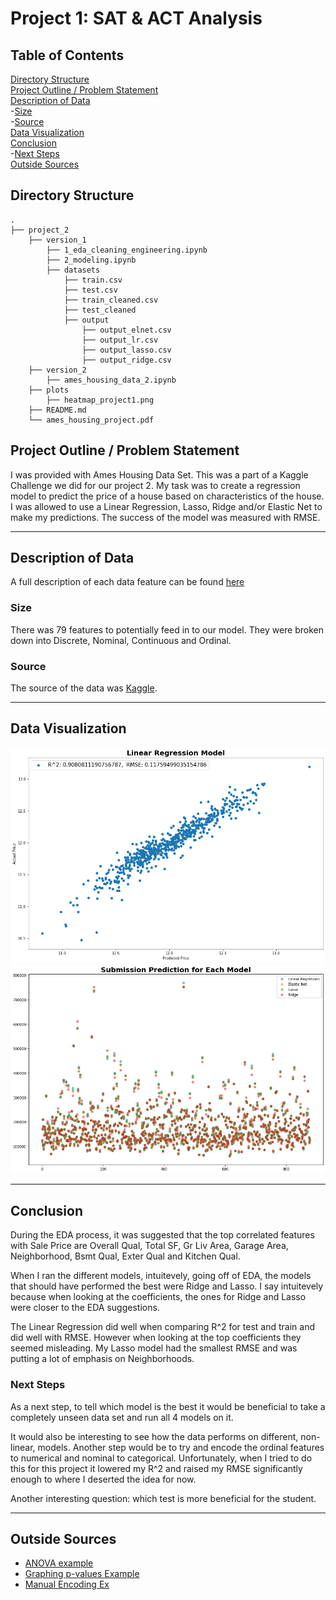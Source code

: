 # Project 1: SAT & ACT Analysis

## Table of Contents

[Directory Structure](#Directory-Structure)<br>
[Project Outline / Problem Statement](#Project-Outline-/-Problem-Statement)<br>
[Description of Data](#Description-of-Data)<br>
-[Size](#Size)<br>
-[Source](#Source)<br>
[Data Visualization](#Data-Visualization)<br>
[Conclusion](#Conclusion)<br>
-[Next Steps](#Next-Steps)<br>
[Outside Sources](#Outside-Sources)<br>

## Directory Structure

```
.
├── project_2
    ├── version_1
        ├── 1_eda_cleaning_engineering.ipynb
        ├── 2_modeling.ipynb
        ├── datasets
            ├── train.csv
            ├── test.csv
            ├── train_cleaned.csv
            ├── test_cleaned
            ├── output
                ├── output_elnet.csv
                ├── output_lr.csv
                ├── output_lasso.csv
                ├── output_ridge.csv
    ├── version_2
        ├── ames_housing_data_2.ipynb
    ├── plots
        ├── heatmap_project1.png   
    ├── README.md
    └── ames_housing_project.pdf
```

## Project Outline / Problem Statement

I was provided with Ames Housing Data Set. This was a part of a Kaggle Challenge we did for our project 2. My task was to create a regression model to predict the price of a house based on characteristics of the house. I was allowed to use a Linear Regression, Lasso, Ridge and/or Elastic Net to make my predictions. The success of the model was measured with RMSE. 


---
## Description of Data

A full description of each data feature can be found [here](http://jse.amstat.org/v19n3/decock/DataDocumentation.txt)

### Size

There was 79 features to potentially feed in to our model. They were broken down into Discrete, Nominal, Continuous and Ordinal.


### Source

The source of the data was [Kaggle](https://www.kaggle.com/c/house-prices-advanced-regression-techniques). 


---
## Data Visualization

<img src="./plots/Linear_regression.png">

<img src="./plots/submission_predictions.png">


---
## Conclusion

During the EDA process, it was suggested that the top correlated features with Sale Price are Overall Qual, Total SF, Gr Liv Area, Garage Area, Neighborhood, Bsmt Qual, Exter Qual and Kitchen Qual.

When I ran the different models, intuitevely, going off of EDA, the models that should have performed the best were Ridge and Lasso. I say intuitevely because when looking at the coefficients, the ones for Ridge and Lasso were closer to the EDA suggestions. 

The Linear Regression did well when comparing R^2 for test and train and did well with RMSE. However when looking at the top coefficients they seemed misleading. My Lasso model had the smallest RMSE and was putting a lot of emphasis on Neighborhoods.



### Next Steps

As a next step, to tell which model is the best it would be beneficial to take a completely unseen data set and run all 4 models on it.

It would also be interesting to see how the data performs on different, non-linear, models. Another step would be to try and encode the ordinal features to numerical and nominal to categorical. Unfortunately, when I tried to do this for this project it lowered my R^2 and raised my RMSE significantly enough to where I deserted the idea for now. 

Another interesting question: which test is more beneficial for the student. 

---
## Outside Sources

- [ANOVA example](https://stackoverflow.com/questions/44065573/anova-for-groups-within-a-dataframe-using-scipy)<br>
- [Graphing p-values Example](https://www.biostars.org/p/358046/)<br>
- [Manual Encoding Ex](https://datatofish.com/if-condition-in-pandas-dataframe/)<br>